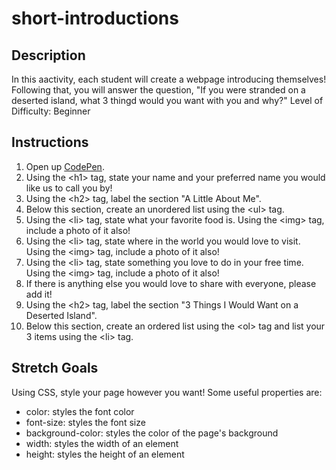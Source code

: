 # short-introductions
## Description
In this aactivity, each student will create a webpage introducing themselves! Following that, you will answer the question, "If you were stranded on a deserted island, what 3 thingd would you want with you and why?"
Level of Difficulty: Beginner

## Instructions
1. Open up [CodePen](https://codepen.io/pen/).
2.  Using the \<h1> tag, state your name and your preferred name you would like us to call you by!
3.  Using the \<h2> tag, label the section "A Little About Me".
4.  Below this section, create an unordered list using the \<ul> tag.
5.  Using the \<li> tag, state what your favorite food is. Using the \<img> tag, include a photo of it also!
6.  Using the \<li> tag, state where in the world you would love to visit. Using the \<img> tag, include a photo of it also!
7.  Using the \<li> tag, state something you love to do in your free time. Using the \<img> tag, include a photo of it also!
8.  If there is anything else you would love to share with everyone, please add it!
9.  Using the \<h2> tag, label the section "3 Things I Would Want on a Deserted Island".
10.  Below this section, create an ordered list using the \<ol> tag and list your 3 items using the \<li> tag.
    
## Stretch Goals
Using CSS, style your page however you want! Some useful properties are:
* color: styles the font color
* font-size: styles the font size
* background-color: styles the color of the page's background
* width: styles the width of an element
* height: styles the height of an element
